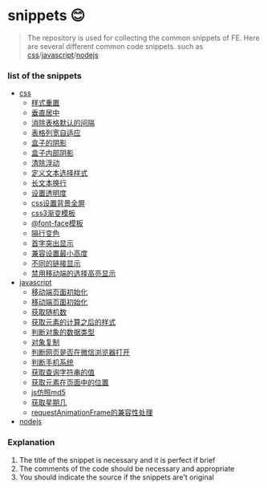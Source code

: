 # snippets :blush:
>The repository is used for collecting the common snippets of FE. Here are several different common code snippets. such as [css](https://github.com/seeyou404/snippets/blob/master/css.md)/[javascript](https://github.com/seeyou404/snippets/blob/master/javascript.md)/[nodejs](https://github.com/seeyou404/snippets/blob/master/nodejs.md)

### list of the snippets
* [css](https://github.com/seeyou404/snippets/blob/master/css.md)
  * [样式重置](https://github.com/seeyou404/snippets/blob/master/css.md#样式重置)
  * [垂直居中](https://github.com/seeyou404/snippets/blob/master/css.md#垂直居中)
  * [消除表格默认的间隔](https://github.com/seeyou404/snippets/blob/master/css.md#消除表格默认的间隔)
  * [表格列宽自适应](https://github.com/seeyou404/snippets/blob/master/css.md#表格列宽自适应)
  * [盒子的阴影](https://github.com/seeyou404/snippets/blob/master/css.md#盒子的阴影)
  * [盒子内部阴影](https://github.com/seeyou404/snippets/blob/master/css.md#盒子内部阴影)
  * [清除浮动](https://github.com/seeyou404/snippets/blob/master/css.md#清除浮动)
  * [定义文本选择样式](https://github.com/seeyou404/snippets/blob/master/css.md#定义文本选择样式)
  * [长文本换行](https://github.com/seeyou404/snippets/blob/master/css.md#长文本换行)
  * [设置透明度](https://github.com/seeyou404/snippets/blob/master/css.md#设置透明度)
  * [css设置背景全屏](https://github.com/seeyou404/snippets/blob/master/css.md#css设置背景全屏)
  * [css3渐变模板](https://github.com/seeyou404/snippets/blob/master/css.md#css3渐变模板)
  * [@font-face模板](https://github.com/seeyou404/snippets/blob/master/css.md#@font-face模板)
  * [隔行变色](https://github.com/seeyou404/snippets/blob/master/css.md#隔行变色)
  * [首字突出显示](https://github.com/seeyou404/snippets/blob/master/css.md#首字突出显示)
  * [兼容设置最小高度](https://github.com/seeyou404/snippets/blob/master/css.md#兼容设置最小高度)
  * [不同的链接显示](https://github.com/seeyou404/snippets/blob/master/css.md#不同的链接显示)
  * [禁用移动端的选择高亮显示](https://github.com/seeyou404/snippets/blob/master/css.md#禁用移动端的选择高亮显示)
* [javascript](https://github.com/seeyou404/snippets/blob/master/javascript.md)
  * [移动端页面初始化](https://github.com/seeyou404/snippets/blob/master/javascript.md#移动端页面初始化)
  * [移动端页面初始化](https://github.com/seeyou404/snippets/blob/master/javascript.md#移动端页面初始化)
  * [获取随机数](https://github.com/seeyou404/snippets/blob/master/javascript.md#获取随机数)
  * [获取元素的计算之后的样式](https://github.com/seeyou404/snippets/blob/master/javascript.md#获取元素的计算之后的样式)
  * [判断对象的数据类型](https://github.com/seeyou404/snippets/blob/master/javascript.md#判断对象的数据类型)
  * [对象复制](https://github.com/seeyou404/snippets/blob/master/javascript.md#对象复制)
  * [判断网页是否在微信浏览器打开](https://github.com/seeyou404/snippets/blob/master/javascript.md#判断网页是否在微信浏览器打开)
  * [判断手机系统](https://github.com/seeyou404/snippets/blob/master/javascript.md#判断手机系统)
  * [获取查询字符串的值](https://github.com/seeyou404/snippets/blob/master/javascript.md#获取查询字符串的值)
  * [获取元素在页面中的位置](https://github.com/seeyou404/snippets/blob/master/javascript.md#获取元素在页面中的位置)
  * [js仿照md5](https://github.com/seeyou404/snippets/blob/master/javascript.md#js仿照md5)
  * [获取星期几](https://github.com/seeyou404/snippets/blob/master/javascript.md#获取星期几)
  * [requestAnimationFrame的兼容性处理](https://github.com/seeyou404/snippets/blob/master/javascript.md#requestAnimationFrame的兼容性处理)
* [nodejs](https://github.com/seeyou404/snippets/blob/master/nodejs.md)

### Explanation
1. The title of the snippet is necessary and it is perfect if brief
2. The comments of the code should be necessary and appropriate
3. You should indicate the source if the snippets are't original
